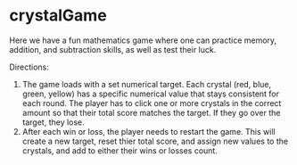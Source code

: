 # crystalGame

Here we have a fun mathematics game where one can practice memory, addition, and subtraction skills, as well as test their luck.

Directions:
  1. The game loads with a set numerical target.  Each crystal (red, blue, green, yellow) has a specific numerical value that stays consistent for each round.  The player has to click one or more crystals in the correct amount so that their total score matches the target.  If they go over the target, they lose.
  2.  After each win or loss, the player needs to restart the game.  This will create a new target, reset thier total score, and assign new values to the crystals, and add to either their wins or losses count.
  
  
